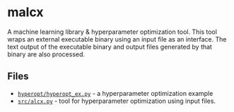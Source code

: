 # malcx

A machine learning library & hyperparameter optimization tool. This tool wraps an external executable binary using an input file as an interface. The text output of the executable binary and output files generated by that binary are also processed.

## Files

- [`hyperopt/hyperopt_ex.py`](https://github.com/nathanielng/malcx/blob/master/hyperopt/hyperopt_ex.py) - a hyperparameter optimization example
- [`src/alcx.py`](https://github.com/nathanielng/malcx/blob/master/src/alcx.py) - tool for hyperparameter optimization using input files.

